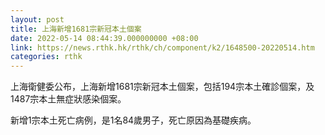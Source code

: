 ```yaml
---
layout: post
title: 上海新增1681宗新冠本土個案
date: 2022-05-14 08:44:39.000000000 +08:00
link: https://news.rthk.hk/rthk/ch/component/k2/1648500-20220514.htm
categories: rthk
---
```


上海衛健委公布，上海新增1681宗新冠本土個案，包括194宗本土確診個案，及1487宗本土無症狀感染個案。

新增1宗本土死亡病例，是1名84歲男子，死亡原因為基礎疾病。

